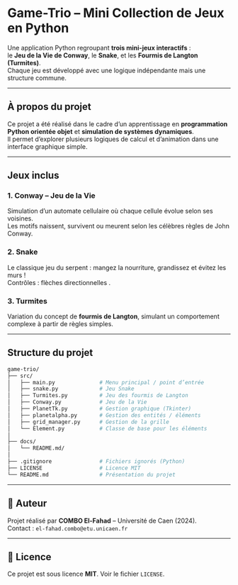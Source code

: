 #  Game-Trio – Mini Collection de Jeux en Python

Une application Python regroupant **trois mini-jeux interactifs** :  
le **Jeu de la Vie de Conway**, le **Snake**, et les **Fourmis de Langton (Turmites)**.  
Chaque jeu est développé avec une logique indépendante mais une structure commune.

---

##  À propos du projet

Ce projet a été réalisé dans le cadre d’un apprentissage en **programmation Python orientée objet** et **simulation de systèmes dynamiques**.  
Il permet d’explorer plusieurs logiques de calcul et d’animation dans une interface graphique simple.

---

##  Jeux inclus

###  1. Conway – Jeu de la Vie
Simulation d’un automate cellulaire où chaque cellule évolue selon ses voisines.  
Les motifs naissent, survivent ou meurent selon les célèbres règles de John Conway.

###  2. Snake
Le classique jeu du serpent : mangez la nourriture, grandissez et évitez les murs !  
Contrôles : flèches directionnelles .

###  3. Turmites
Variation du concept de **fourmis de Langton**, simulant un comportement complexe à partir de règles simples.

---

##  Structure du projet

```bash
game-trio/
├── src/
│   ├── main.py              # Menu principal / point d’entrée
│   ├── snake.py             # Jeu Snake
│   ├── Turmites.py          # Jeu des fourmis de Langton
│   ├── Conway.py            # Jeu de la Vie
│   ├── PlanetTk.py          # Gestion graphique (Tkinter)
│   ├── planetalpha.py       # Gestion des entités / éléments
│   ├── grid_manager.py      # Gestion de la grille
│   └── Element.py           # Classe de base pour les éléments
│
├── docs/
│   └── README.md/         
│
├── .gitignore               # Fichiers ignorés (Python)
├── LICENSE                  # Licence MIT
└── README.md                # Présentation du projet
```


---

## 👤 Auteur

Projet réalisé par **COMBO El-Fahad** – Université de Caen (2024).  
Contact : `el-fahad.combo@etu.unicaen.fr`

---

## 📄 Licence

Ce projet est sous licence **MIT**. Voir le fichier `LICENSE`.


